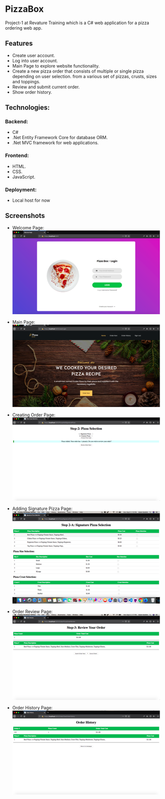 # PizzaBox
Project-1 at Revature Training which is a C# web application for a pizza ordering web app.

## Features
- Create user account.
- Log into user account.
- Main Page to explore website functionality.
- Create a new pizza order that consists of multiple or single pizza depending on user selection.
  from a various set of pizzas, crusts, sizes and toppings.
- Review and submit current order.
- Show order history.

## Technologies:
### Backend:
- C#
- .Net Entity Framework Core for database ORM.
- .Net MVC framework for web applications.

### Frontend:
- HTML.
- CSS.
- JavaScript.

### Deployment:
- Local host for now

## Screenshots
- Welcome Page:
![alt text](https://github.com/Eslam-Ibrahim/PizzaBox/blob/master/Screenshots/WelcomePage.png)

- Main Page:
![alt text](https://github.com/Eslam-Ibrahim/PizzaBox/blob/master/Screenshots/MainPage.png)

- Creating Order Page:
![alt text](https://github.com/Eslam-Ibrahim/PizzaBox/blob/master/Screenshots/PizzaTypeSelection.png)

- Adding Signature Pizza Page:
![alt text](https://github.com/Eslam-Ibrahim/PizzaBox/blob/master/Screenshots/SignaturePizzaSelection.png)

- Order Review Page:
![alt text](https://github.com/Eslam-Ibrahim/PizzaBox/blob/master/Screenshots/OrderReview.png)

- Order History Page:
![alt text](https://github.com/Eslam-Ibrahim/PizzaBox/blob/master/Screenshots/OrderHistoryPage.png)

